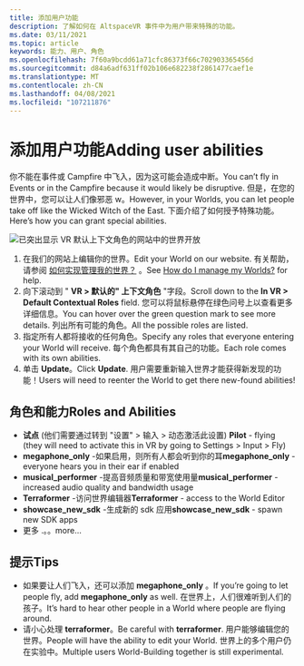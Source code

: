 ```yaml
---
title: 添加用户功能
description: 了解如何在 AltspaceVR 事件中为用户带来特殊的功能。
ms.date: 03/11/2021
ms.topic: article
keywords: 能力、用户、角色
ms.openlocfilehash: 7f60a9bcdd61a71cfc86373f66c702903365456d
ms.sourcegitcommit: d84a6adf631ff02b106e682238f2861477caef1e
ms.translationtype: MT
ms.contentlocale: zh-CN
ms.lasthandoff: 04/08/2021
ms.locfileid: "107211876"
---
```

# <a name="adding-user-abilities"></a><span data-ttu-id="ee7d8-104">添加用户功能</span><span class="sxs-lookup"><span data-stu-id="ee7d8-104">Adding user abilities</span></span>

<span data-ttu-id="ee7d8-105">你不能在事件或 Campfire 中飞入，因为这可能会造成中断。</span><span class="sxs-lookup"><span data-stu-id="ee7d8-105">You can’t fly in Events or in the Campfire because it would likely be disruptive.</span></span> <span data-ttu-id="ee7d8-106">但是，在您的世界中，您可以让人们像邪恶 w。</span><span class="sxs-lookup"><span data-stu-id="ee7d8-106">However, in your Worlds, you can let people take off like the Wicked Witch of the East.</span></span> <span data-ttu-id="ee7d8-107">下面介绍了如何授予特殊功能。</span><span class="sxs-lookup"><span data-stu-id="ee7d8-107">Here’s how you can grant special abilities.</span></span>

![已突出显示 VR 默认上下文角色的网站中的世界开放](images/contextual_roles.png)

1. <span data-ttu-id="ee7d8-109">在我们的网站上编辑你的世界。</span><span class="sxs-lookup"><span data-stu-id="ee7d8-109">Edit your World on our website.</span></span> <span data-ttu-id="ee7d8-110">有关帮助，请参阅 [如何实现管理我的世界？](managing-worlds.md) 。</span><span class="sxs-lookup"><span data-stu-id="ee7d8-110">See [How do I manage my Worlds?](managing-worlds.md) for help.</span></span>
2. <span data-ttu-id="ee7d8-111">向下滚动到 " **VR > 默认的" 上下文角色** "字段。</span><span class="sxs-lookup"><span data-stu-id="ee7d8-111">Scroll down to the **In VR > Default Contextual Roles** field.</span></span> <span data-ttu-id="ee7d8-112">您可以将鼠标悬停在绿色问号上以查看更多详细信息。</span><span class="sxs-lookup"><span data-stu-id="ee7d8-112">You can hover over the green question mark to see more details.</span></span> <span data-ttu-id="ee7d8-113">列出所有可能的角色。</span><span class="sxs-lookup"><span data-stu-id="ee7d8-113">All the possible roles are listed.</span></span>
3. <span data-ttu-id="ee7d8-114">指定所有人都将接收的任何角色。</span><span class="sxs-lookup"><span data-stu-id="ee7d8-114">Specify any roles that everyone entering your World will receive.</span></span> <span data-ttu-id="ee7d8-115">每个角色都具有其自己的功能。</span><span class="sxs-lookup"><span data-stu-id="ee7d8-115">Each role comes with its own abilities.</span></span>
4. <span data-ttu-id="ee7d8-116">单击 **Update**。</span><span class="sxs-lookup"><span data-stu-id="ee7d8-116">Click **Update**.</span></span> <span data-ttu-id="ee7d8-117">用户需要重新输入世界才能获得新发现的功能！</span><span class="sxs-lookup"><span data-stu-id="ee7d8-117">Users will need to reenter the World to get there new-found abilities!</span></span>

## <a name="roles-and-abilities"></a><span data-ttu-id="ee7d8-118">角色和能力</span><span class="sxs-lookup"><span data-stu-id="ee7d8-118">Roles and Abilities</span></span>

* <span data-ttu-id="ee7d8-119">**试点** (他们需要通过转到 "设置" > 输入 > 动态激活此设置) </span><span class="sxs-lookup"><span data-stu-id="ee7d8-119">**Pilot** - flying (they will need to activate this in VR by going to Settings > Input > Fly)</span></span>
* <span data-ttu-id="ee7d8-120">**megaphone_only** -如果启用，则所有人都会听到你的耳</span><span class="sxs-lookup"><span data-stu-id="ee7d8-120">**megaphone_only** - everyone hears you in their ear if enabled</span></span>
* <span data-ttu-id="ee7d8-121">**musical_performer** -提高音频质量和带宽使用量</span><span class="sxs-lookup"><span data-stu-id="ee7d8-121">**musical_performer** - increased audio quality and bandwidth usage</span></span>
* <span data-ttu-id="ee7d8-122">**Terraformer** -访问世界编辑器</span><span class="sxs-lookup"><span data-stu-id="ee7d8-122">**Terraformer** - access to the World Editor</span></span>
* <span data-ttu-id="ee7d8-123">**showcase_new_sdk** -生成新的 sdk 应用</span><span class="sxs-lookup"><span data-stu-id="ee7d8-123">**showcase_new_sdk** - spawn new SDK apps</span></span>
* <span data-ttu-id="ee7d8-124">更多 .。。</span><span class="sxs-lookup"><span data-stu-id="ee7d8-124">more…</span></span>

## <a name="tips"></a><span data-ttu-id="ee7d8-125">提示</span><span class="sxs-lookup"><span data-stu-id="ee7d8-125">Tips</span></span>

* <span data-ttu-id="ee7d8-126">如果要让人们飞入，还可以添加 **megaphone_only** 。</span><span class="sxs-lookup"><span data-stu-id="ee7d8-126">If you’re going to let people fly, add **megaphone_only** as well.</span></span> <span data-ttu-id="ee7d8-127">在世界上，人们很难听到人们的孩子。</span><span class="sxs-lookup"><span data-stu-id="ee7d8-127">It’s hard to hear other people in a World where people are flying around.</span></span>
* <span data-ttu-id="ee7d8-128">请小心处理 **terraformer**。</span><span class="sxs-lookup"><span data-stu-id="ee7d8-128">Be careful with **terraformer**.</span></span> <span data-ttu-id="ee7d8-129">用户能够编辑您的世界。</span><span class="sxs-lookup"><span data-stu-id="ee7d8-129">People will have the ability to edit your World.</span></span> <span data-ttu-id="ee7d8-130">世界上的多个用户仍在实验中。</span><span class="sxs-lookup"><span data-stu-id="ee7d8-130">Multiple users World-Building together is still experimental.</span></span>